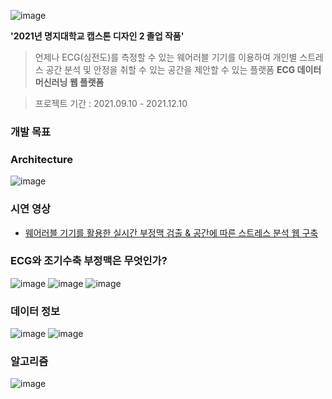 ![image](https://user-images.githubusercontent.com/71881747/145594394-2db57611-757b-4dc6-930f-6cc9b5f0bd42.png)

**'2021년 명지대학교 캡스톤 디자인 2 졸업 작품'**
> 언제나 ECG(심전도)를 측정할 수 있는 웨어러블 기기를 이용하여 개인별 스트레스 공간 분석 및 안정을 취할 수 있는 공간을 제안할 수 있는 플랫폼
> **ECG 데이터 머신러닝 웹 플랫폼**

> 프로젝트 기간 : 2021.09.10 - 2021.12.10

### 개발 목표
> 


### Architecture
![image](https://user-images.githubusercontent.com/71881747/145599610-94d818db-4a28-4ce2-bdb5-709794ed08e3.png)

### 시연 영상
- [웨어러블 기기를 활용한 실시간 부정맥 검출 & 공간에 따른 스트레스 분석 웹 구축](https://youtu.be/KwLMxfRL7lc)

### ECG와 조기수축 부정맥은 무엇인가?
![image](https://user-images.githubusercontent.com/71881747/145600799-b4377a29-f388-4f29-ae15-2cb7b2496c67.png)
![image](https://user-images.githubusercontent.com/71881747/145600875-e01b7aa5-4808-4be1-adce-2c32209ec9f3.png)
![image](https://user-images.githubusercontent.com/71881747/145600844-e6b94452-6919-41f8-8b55-811aa6739a2c.png)

### 데이터 정보
![image](https://user-images.githubusercontent.com/71881747/145601134-52d3856e-ffe8-457e-a459-b5ca84c20d50.png)
![image](https://user-images.githubusercontent.com/71881747/145601177-a5614f34-583e-4fc7-82c7-2accc07422b2.png)

### 알고리즘
![image](https://user-images.githubusercontent.com/71881747/145601240-6ae6f41b-ab02-4326-b353-5d8d622b812f.png)
